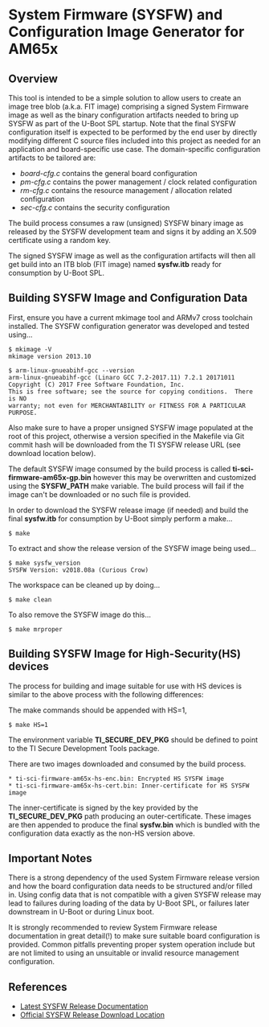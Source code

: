 System Firmware (SYSFW) and Configuration Image Generator for AM65x
===================================================================

Overview
--------
This tool is intended to be a simple solution to allow users to create an image
tree blob (a.k.a. FIT image) comprising a signed System Firmware image as well
as the binary configuration artifacts needed to bring up SYSFW as part of the
U-Boot SPL startup. Note that the final SYSFW configuration itself is expected
to be performed by the end user by directly modifying different C source files
included into this project as needed for an application and board-specific use
case. The domain-specific configuration artifacts to be tailored are:

* *board-cfg.c* contains the general board configuration
* *pm-cfg.c* contains the power management / clock related configuration
* *rm-cfg.c* contains the resource management / allocation related configuration
* *sec-cfg.c* contains the security configuration

The build process consumes a raw (unsigned) SYSFW binary image as released by
the SYSFW development team and signs it by adding an X.509 certificate using a
random key.

The signed SYSFW image as well as the configuration artifacts will then all get
build into an ITB blob (FIT image) named **sysfw.itb** ready for consumption by
U-Boot SPL.


Building SYSFW Image and Configuration Data
-------------------------------------------
First, ensure you have a current mkimage tool and ARMv7 cross toolchain
installed. The SYSFW configuration generator was developed and tested using...

    $ mkimage -V
    mkimage version 2013.10

    $ arm-linux-gnueabihf-gcc --version
    arm-linux-gnueabihf-gcc (Linaro GCC 7.2-2017.11) 7.2.1 20171011
    Copyright (C) 2017 Free Software Foundation, Inc.
    This is free software; see the source for copying conditions.  There is NO
    warranty; not even for MERCHANTABILITY or FITNESS FOR A PARTICULAR PURPOSE.

Also make sure to have a proper unsigned SYSFW image populated at the root of
this project, otherwise a version specified in the Makefile via Git commit hash
will be downloaded from the TI SYSFW release URL (see download location below).

The default SYSFW image consumed by the build process is called
**ti-sci-firmware-am65x-gp.bin** however this may be overwritten and customized
using the **SYSFW_PATH** make variable. The build process will fail if the
image can't be downloaded or no such file is provided.

In order to download the SYSFW release image (if needed) and build the final
**sysfw.itb** for consumption by U-Boot simply perform a make...

    $ make

To extract and show the release version of the SYSFW image being used...

    $ make sysfw_version
    SYSFW Version: v2018.08a (Curious Crow)

The workspace can be cleaned up by doing...

    $ make clean

To also remove the SYSFW image do this...

    $ make mrproper

Building SYSFW Image for High-Security(HS) devices
--------------------------------------------------
The process for building and image suitable for use with HS devices is similar
to the above process with the following differences:

The make commands should be appended with HS=1,

    $ make HS=1

The environment variable **TI_SECURE_DEV_PKG** should be defined to point to
the TI Secure Development Tools package.

There are two images downloaded and consumed by the build process.

    * ti-sci-firmware-am65x-hs-enc.bin: Encrypted HS SYSFW image
    * ti-sci-firmware-am65x-hs-cert.bin: Inner-certificate for HS SYSFW image

The inner-certificate is signed by the key provided by the **TI_SECURE_DEV_PKG**
path producing an outer-certificate. These images are then appended to produce
the final **sysfw.bin** which is bundled with the configuration data exactly as
the non-HS version above.

Important Notes
---------------
There is a strong dependency of the used System Firmware release version and
how the board configuration data needs to be structured and/or filled in. Using
config data that is not compatible with a given SYSFW release may lead to
failures during loading of the data by U-Boot SPL, or failures later downstream
in U-Boot or during Linux boot.

It is strongly recommended to review System Firmware release documentation in
great detail(!) to make sure suitable board configuration is provided. Common
pitfalls preventing proper system operation include but are not limited to using
an unsuitable or invalid resource management configuration.


References
----------
* [Latest SYSFW Release Documentation](http://software-dl.ti.com/tisci/esd/latest/)
* [Official SYSFW Release Download Location](https://git.ti.com/processor-firmware/ti-linux-firmware/trees/ti-linux-firmware-4.1.y/ti-sysfw)
